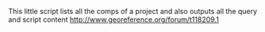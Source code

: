 This little script lists all the comps of a project
and also outputs all the query and script content
http://www.georeference.org/forum/t118209.1